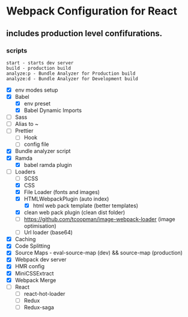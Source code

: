 # Webpack Configuration for React

## includes production level confifurations.

### scripts

```
start - starts dev server
build - production build
analyze:p - Bundle Analyzer for Production build
analyze:d - Bundle Analyzer for Development build
```

- [x] env modes setup
- [x] Babel
  - [x] env preset
  - [x] Babel Dynamic Imports
- [ ] Sass
- [ ] Alias to ~
- [ ] Prettier
  - [ ] Hook
  - [ ] config file
- [x] Bundle analyzer script
- [x] Ramda
  - [x] babel ramda plugin
- [ ] Loaders
  - [ ] SCSS
  - [x] CSS
  - [x] File Loader (fonts and images)
  - [x] HTMLWebpackPlugin (auto index)
    - [x] html web pack template (better templates)
  - [x] clean web pack plugin (clean dist folder)
  - [ ] https://github.com/tcoopman/image-webpack-loader (image optimisation)
  - [ ] Url loader (base64)
- [x] Caching
- [x] Code Splitting
- [x] Source Maps - eval-source-map (dev) && source-map (production)
- [x] Webpack dev server
- [x] HMR config
- [x] MiniCSSExtract
- [x] Webpack Merge
- [ ] React
  - [ ] react-hot-loader
  - [ ] Redux
  - [ ] Redux-saga
